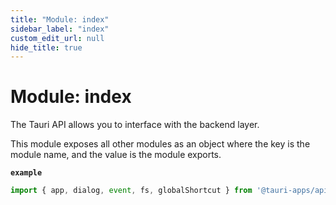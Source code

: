 ```yaml
---
title: "Module: index"
sidebar_label: "index"
custom_edit_url: null
hide_title: true
---
```


# Module: index

The Tauri API allows you to interface with the backend layer.

This module exposes all other modules as an object where the key is the module name, and the value is the module exports.

**`example`**
```typescript
import { app, dialog, event, fs, globalShortcut } from '@tauri-apps/api'
```
